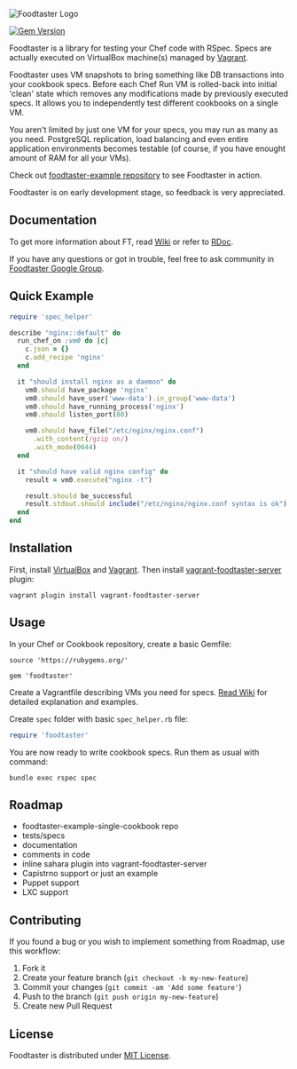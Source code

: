 ![Foodtaster Logo](https://raw.github.com/mlapshin/foodtaster/master/logo.png)

[![Gem Version](https://badge.fury.io/rb/foodtaster.png)](http://badge.fury.io/rb/foodtaster)

Foodtaster is a library for testing your Chef code with RSpec. Specs
are actually executed on VirtualBox machine(s) managed by
[Vagrant](http://www.vagrantup.com/).

Foodtaster uses VM snapshots to bring something like DB transactions
into your cookbook specs. Before each Chef Run VM is rolled-back into
initial 'clean' state which removes any modifications made by
previously executed specs. It allows you to independently test different
cookbooks on a single VM.

You aren't limited by just one VM for your specs, you may
run as many as you need. PostgreSQL replication, load balancing and
even entire application environments becomes testable (of course, if
you have enought amount of RAM for all your VMs).

Check out
[foodtaster-example repository](http://github.com/mlapshin/foodtaster-example)
to see Foodtaster in action.

Foodtaster is on early development stage, so feedback is very
appreciated.

## Documentation

To get more information about FT, read
[Wiki](https://github.com/mlapshin/foodtaster/wiki) or refer to
[RDoc](http://rdoc.info/github/mlapshin/foodtaster/master/frames).

If you have any questions or got in trouble, feel free to ask
community in
[Foodtaster Google Group](http://groups.google.com/d/forum/foodtaster).

## Quick Example

```ruby
require 'spec_helper'

describe "nginx::default" do
  run_chef_on :vm0 do |c|
    c.json = {}
    c.add_recipe 'nginx'
  end

  it "should install nginx as a daemon" do
    vm0.should have_package 'nginx'
    vm0.should have_user('www-data').in_group('www-data')
    vm0.should have_running_process('nginx')
    vm0.should listen_port(80)

    vm0.should have_file("/etc/nginx/nginx.conf")
      .with_content(/gzip on/)
      .with_mode(0644)
  end

  it "should have valid nginx config" do
    result = vm0.execute("nginx -t")

    result.should be_successful
    result.stdout.should include("/etc/nginx/nginx.conf syntax is ok")
  end
end
```

## Installation

First, install [VirtualBox](http://www.virtualbox.org/) and
[Vagrant](http://docs.vagrantup.com/v2/installation/index.html). Then
install
[vagrant-foodtaster-server](http://github.com/mlapshin/vagrant-foodtaster-server)
plugin:

    vagrant plugin install vagrant-foodtaster-server

## Usage

In your Chef or Cookbook repository, create a basic Gemfile:

    source 'https://rubygems.org/'

    gem 'foodtaster'

Create a Vagrantfile describing VMs you need for specs. [Read
Wiki](https://github.com/mlapshin/foodtaster/wiki/Vagrantfile-Requirements)
for detailed explanation and examples.

Create `spec` folder with basic `spec_helper.rb` file:

```ruby
require 'foodtaster'
```

You are now ready to write cookbook specs. Run them as usual with command:

    bundle exec rspec spec

## Roadmap

- foodtaster-example-single-cookbook repo
- tests/specs
- documentation
- comments in code
- inline sahara plugin into vagrant-foodtaster-server
- Capistrno support or just an example
- Puppet support
- LXC support

## Contributing

If you found a bug or you wish to implement something from Roadmap,
use this workflow:

1. Fork it
2. Create your feature branch (`git checkout -b my-new-feature`)
3. Commit your changes (`git commit -am 'Add some feature'`)
4. Push to the branch (`git push origin my-new-feature`)
5. Create new Pull Request

## License

Foodtaster is distributed under [MIT
License](http://raw.github.com/mlapshin/foodtaster/master/LICENSE).
